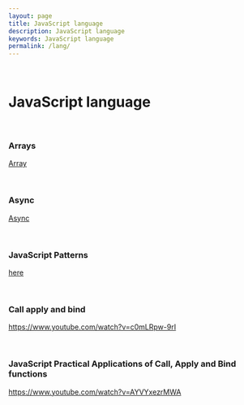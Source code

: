 ```yaml
---
layout: page
title: JavaScript language
description: JavaScript language
keywords: JavaScript language
permalink: /lang/
---
```


<br/>

# JavaScript language

<br/>

### Arrays

<a href="/lang/array/">Array</a>

<br/>

### Async

<a href="/lang/async/">Async</a>

<br/>

### JavaScript Patterns

<a href="https://github.com/webmakaka/javascript-patterns">here</a>

<br/>

### Call apply and bind

https://www.youtube.com/watch?v=c0mLRpw-9rI

<br/>

### JavaScript Practical Applications of Call, Apply and Bind functions

https://www.youtube.com/watch?v=AYVYxezrMWA
